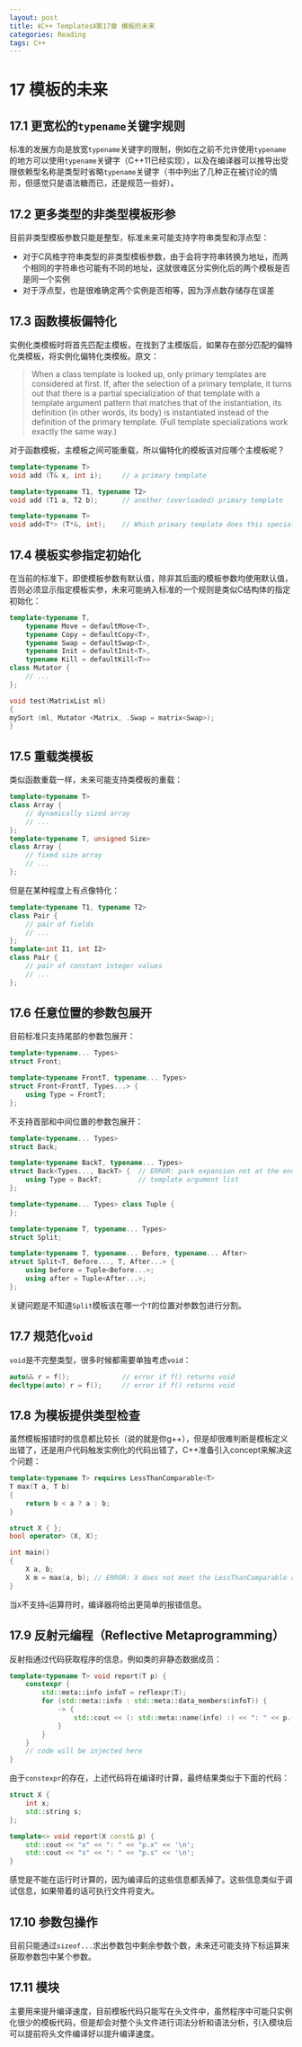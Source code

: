 ```yaml
---
layout: post
title: 《C++ Templates》第17章 模板的未来
categories: Reading
tags: C++
---
```


# 17 模板的未来

## 17.1 更宽松的`typename`关键字规则

标准的发展方向是放宽`typename`关键字的限制，例如在之前不允许使用`typename`的地方可以使用`typename`关键字（C++11已经实现），以及在编译器可以推导出受限依赖型名称是类型时省略`typename`关键字（书中列出了几种正在被讨论的情形，但感觉只是语法糖而已，还是规范一些好）。

## 17.2 更多类型的非类型模板形参

目前非类型模板参数只能是整型，标准未来可能支持字符串类型和浮点型：

- 对于C风格字符串类型的非类型模板参数，由于会将字符串转换为地址，而两个相同的字符串也可能有不同的地址，这就很难区分实例化后的两个模板是否是同一个实例
- 对于浮点型，也是很难确定两个实例是否相等，因为浮点数存储存在误差

## 17.3 函数模板偏特化

实例化类模板时将首先匹配主模板，在找到了主模版后，如果存在部分匹配的偏特化类模板，将实例化偏特化类模板。原文：

>When a class template is looked up, only primary templates are considered at first. If, after the selection of a primary template, it turns out that there is a partial specialization of that template with a template argument pattern that matches that of the instantiation, its definition (in other words, its body) is instantiated instead of the definition of the primary template. (Full template specializations work exactly the same way.)

对于函数模板，主模板之间可能重载，所以偏特化的模板该对应哪个主模板呢？

```cpp
template<typename T>
void add (T& x, int i);     // a primary template

template<typename T1, typename T2>
void add (T1 a, T2 b);      // another (overloaded) primary template

template<typename T>
void add<T*> (T*&, int);    // Which primary template does this specialize?
```

## 17.4 模板实参指定初始化

在当前的标准下，即使模板参数有默认值，除非其后面的模板参数均使用默认值，否则必须显示指定模板实参，未来可能纳入标准的一个规则是类似C结构体的指定初始化：

```cpp
template<typename T,
    typename Move = defaultMove<T>,
    typename Copy = defaultCopy<T>,
    typename Swap = defaultSwap<T>,
    typename Init = defaultInit<T>,
    typename Kill = defaultKill<T>>
class Mutator {
    // ...
};

void test(MatrixList ml)
{
mySort (ml, Mutator <Matrix, .Swap = matrix<Swap>);
}
```

## 17.5 重载类模板

类似函数重载一样，未来可能支持类模板的重载：

```cpp
template<typename T>
class Array {
    // dynamically sized array
    // ...
};
template<typename T, unsigned Size>
class Array {
    // fixed size array
    // ...
};
```

但是在某种程度上有点像特化：

```cpp
template<typename T1, typename T2>
class Pair {
    // pair of fields
    // ...
};
template<int I1, int I2>
class Pair {
    // pair of constant integer values
    // ...
};
```

## 17.6 任意位置的参数包展开

目前标准只支持尾部的参数包展开：

```cpp
template<typename... Types>
struct Front;

template<typename FrontT, typename... Types>
struct Front<FrontT, Types...> {
    using Type = FrontT;
};
```

不支持首部和中间位置的参数包展开：

```cpp
template<typename... Types>
struct Back;

template<typename BackT, typename... Types>
struct Back<Types..., BackT> {  // ERROR: pack expansion not at the end of
    using Type = BackT;         // template argument list
};

template<typename... Types> class Tuple {
};

template<typename T, typename... Types>
struct Split;

template<typename T, typename... Before, typename... After>
struct Split<T, Before..., T, After...> {
    using before = Tuple<Before...>;
    using after = Tuple<After...>;
};
```

关键问题是不知道`Split`模板该在哪一个`T`的位置对参数包进行分割。

## 17.7 规范化`void`

`void`是不完整类型，很多时候都需要单独考虑`void`：

```cpp
auto&& r = f();             // error if f() returns void
decltype(auto) r = f();     // error if f() returns void
```

## 17.8 为模板提供类型检查

虽然模板报错时的信息都比较长（说的就是你g++），但是却很难判断是模板定义出错了，还是用户代码触发实例化的代码出错了，C++准备引入concept来解决这个问题：

```cpp
template<typename T> requires LessThanComparable<T>
T max(T a, T b)
{
    return b < a ? a : b;
}

struct X { };
bool operator> (X, X);

int main()
{
    X a, b;
    X m = max(a, b); // ERROR: X does not meet the LessThanComparable requirement
}
```

当`X`不支持`<`运算符时，编译器将给出更简单的报错信息。

## 17.9 反射元编程（Reflective Metaprogramming）

反射指通过代码获取程序的信息，例如类的非静态数据成员：

```cpp
template<typename T> void report(T p) {
    constexpr {
        std::meta::info infoT = reflexpr(T);
        for (std::meta::info : std::meta::data_members(infoT)) {
            -> {
                std::cout << (: std::meta::name(info) :) << ": " << p.(.info.) << '\n';
            }
        }
    }
    // code will be injected here
}
```

由于`constexpr`的存在，上述代码将在编译时计算，最终结果类似于下面的代码：

```cpp
struct X {
    int x;
    std::string s;
};

template<> void report(X const& p) {
    std::cout << "x" << ": " << "p.x" << '\n';
    std::cout << "s" << ": " << "p.s" << '\n';
}
```

感觉是不能在运行时计算的，因为编译后的这些信息都丢掉了。这些信息类似于调试信息，如果带着的话可执行文件将变大。

## 17.10 参数包操作

目前只能通过`sizeof...`求出参数包中剩余参数个数，未来还可能支持下标运算来获取参数包中某个参数。

## 17.11 模块

主要用来提升编译速度，目前模板代码只能写在头文件中，虽然程序中可能只实例化很少的模板代码，但是却会对整个头文件进行词法分析和语法分析，引入模块后可以提前将头文件编译好以提升编译速度。
